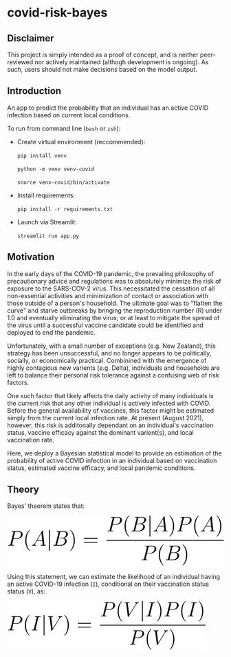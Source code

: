 # covid-risk-bayes
## Disclaimer
This project is simply intended as a proof of concept, and is neither peer-reviewed nor actively maintained (althogh development is ongoing). As such, users should not make decisions based on the model output.
## Introduction
An app to predict the probability that an individual has an active COVID infection based on current local conditions.

To run from command line (`bash` or `zsh`):
- Create virtual environment (reccommended):

    `pip install venv`

    `python -m venv venv-covid`
    
    `source venv-covid/bin/activate`
- Install requirements:

    `pip install -r requirements.txt`
- Launch via Streamlit:

    `streamlit run app.py`

## Motivation
In the early days of the COVID-19 pandemic, the prevailing philosophy of precautionary advice and regulations was to absolutely minimize the risk of exposure to the SARS-COV-2 virus. This necessitated the cessation of all non-essential activities and minimization of contact or association with those outside of a person's household. The ultimate goal was to "flatten the curve" and starve outbreaks by bringing the reproduction number (R) under 1.0 and eventually eliminating the virus; or at least to mitigate the spread of the virus until a successful vaccine candidate could be identified and deployed to end the pandemic.

Unfortunately, with a small number of exceptions (e.g. New Zealand), this strategy has been unsuccessful, and no longer appears to be politically, socially, or economically practical. Combinined with the emergence of highly contagious new varients (e.g. Delta), individuals and households are left to balance their personal risk tolerance against a confusing web of risk factors.

One such factor that likely affects the daily activity of many individuals is the current risk that any other individual is actively infected with COVID. Before the general availability of vaccines, this factor might be estimated simply from the current local infection rate. At present (August 2021), however, this risk is additonally dependant on an individual's vaccination status, vaccine efficacy against the dominant varient(s), and local vaccination rate.

Here, we deploy a Bayesian statistical model to provide an estimation of the probability of active COVID infection in an individual based on vaccination status, estimated vaccine efficacy, and local pandemic conditions.

## Theory
Bayes' theorem states that:

![Bayes theorem](./images/bayes-theorem.svg)

Using this statement, we can estimate the likelihood of an individual having an active COVID-19 infection (`I`), conditional on their vaccination status status (`V`), as:

![COVID Bayes](./images/covid-bayes.svg)


